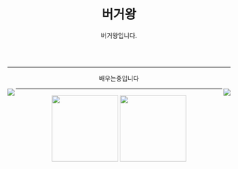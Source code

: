 <div align=center>

<h1>버거왕</h1>
<p>버거왕입니다.</p>

<br>
<br>

<hr>
<p>배우는중입니다</p>

<p align="center">
    <img align="left" src="https://hits.seeyoufarm.com/api/count/incr/badge.svg?url=https%3A%2F%2Fgithub.com%2Fburgerk98&count_bg=%2382A9FE&title_bg=%23242938&icon=&icon_color=%23E7E7E7&title=hits&edge_flat=false#gh-dark-mode-only"/>
    <a href="https://github.com/ysolarh"><img align="right" src="https://img.shields.io/badge/-burgerk98-7da1ee?style=flat&logo=Github&logoColor=252B36#gh-dark-mode-only"/></a>
</p>

<div><hr></div>


<p align="center">
  <img height=150 align="center" src="https://github-readme-stats.vercel.app/api?username=burgerk98&show_icons=true&include_all_commits=true&count_private=true&title_color=7da1ee&text_color=7da1ee&bg_color=00000000#gh-dark-mode-only"/>

  
  <img height=150 align="center" src="https://github-readme-stats.vercel.app/api/top-langs?username=burgerk98&layout=compact&langs_count=15&card_width=320&title_color=7da1ee&text_color=7da1ee&bg_color=00000000&exclude_repo=yyysolhhh.github.io,github-slideshow,productive-box#gh-dark-mode-only"/>
</p>

<!--
<p align="center">
  <img src="https://github-readme-activity-graph.vercel.app/graph?username=burgerk98&theme=tokyo-night&title_color=7da1ee&color=7da1ee&bg_color=00000000&hide_border=true&hide_title=false&area=true&custom_title=Total%20contribution%20graph%20in%20all%20repo#gh-dark-mode-only" width="95%" alt="activity graph">
</p>
-->



<!-- <img src="https://img.shields.io/badge/HTML5-E34F26?style=flat&logo=html5&logoColor=ffffff"/> <img src="https://img.shields.io/badge/CSS3-1572B6?style=flat&logo=css3&logoColor=ffffff"/> <img src="https://img.shields.io/badge/CSS3-F7DF1E?style=flat&logo=javascript&logoColor=ffffff"/>
<hr>

![Anurag's GitHub stats](https://github-readme-stats.vercel.app/api?username=burgerk98&show_icons=true&theme=shadow_red)
 -->


</div>

